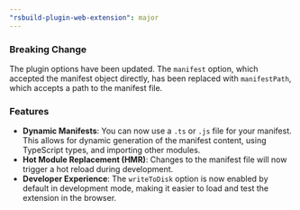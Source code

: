 ```yaml
---
"rsbuild-plugin-web-extension": major
---
```


### Breaking Change

The plugin options have been updated. The `manifest` option, which accepted the manifest object directly, has been replaced with `manifestPath`, which accepts a path to the manifest file.

### Features

- **Dynamic Manifests**: You can now use a `.ts` or `.js` file for your manifest. This allows for dynamic generation of the manifest content, using TypeScript types, and importing other modules.
- **Hot Module Replacement (HMR)**: Changes to the manifest file will now trigger a hot reload during development.
- **Developer Experience**: The `writeToDisk` option is now enabled by default in development mode, making it easier to load and test the extension in the browser.
